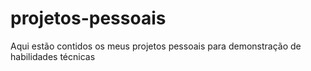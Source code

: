 # projetos-pessoais
Aqui estão contidos os meus projetos pessoais para demonstração de habilidades técnicas
